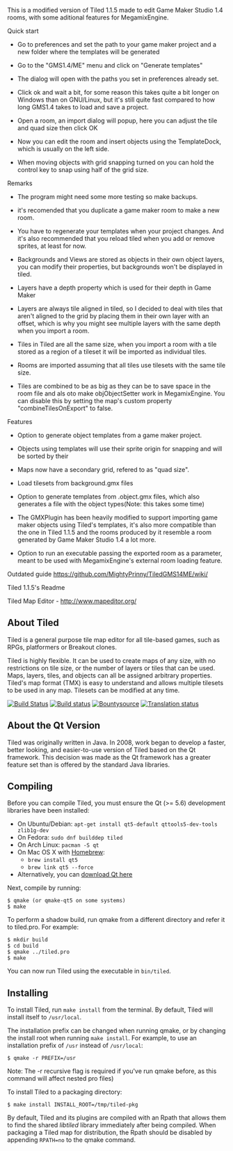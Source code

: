 This is a modified version of Tiled 1.1.5 made to edit Game Maker Studio 1.4 rooms, with some aditional features for MegamixEngine.


Quick start

- Go to preferences and set the path to your game maker project and a new folder where the templates will be generated

- Go to the "GMS1.4/ME" menu and click on "Generate templates"

- The dialog will open with the paths you set in preferences already set.

- Click ok and wait a bit, for some reason this takes quite a bit longer on Windows than on GNU/Linux, but it's still quite fast compared
to how long GMS1.4 takes to load and save a project.

- Open a room, an import dialog will popup, here you can adjust the tile and quad size then click OK

- Now you can edit the room and insert objects using the TemplateDock, which is usually on the left side.

- When moving objects with grid snapping turned on you can hold the control key to snap using half of the grid size.


Remarks

- The program might need some more testing so make backups.

- it's recomended that you duplicate a game maker room to make a new room.

- You have to regenerate your templates when your project changes. And it's also recommended that you reload tiled when you add or remove sprites, at least for now.

- Backgrounds and Views are stored as objects in their own object layers, you can modify their properties, but backgrounds won't be displayed in tiled.

- Layers have a depth property which is used for their depth in Game Maker

- Layers are always tile aligned in tiled, so I decided to deal with tiles that aren't aligned to the grid by placing them in their own layer with an offset, which is why you might see multiple layers with the same depth when you import a room.

- Tiles in Tiled are all the same size, when you import a room with a tile stored as a region of a tileset it will be imported as individual tiles.

- Rooms are imported assuming that all tiles use tilesets with the same tile size.

- Tiles are combined to be as big as they can be to save space in the room file and als oto make  objObjectSetter  work in MegamixEngine. You can disable this by setting the map's custom property "combineTilesOnExport" to false.


Features

- Option to generate object templates from a game maker project.

- Objects using templates will use their sprite origin for snapping and will be sorted by their 

- Maps now have a secondary grid, refered to as "quad size".

- Load tilesets from background.gmx files

- Option to generate templates from .object.gmx files, which also generates a file with the object types(Note: this takes some time)

- The GMXPlugin has been heavily modified to support importing game maker objects using Tiled's templates, it's also more compatible than the one in Tiled 1.1.5 and the rooms produced by it resemble a room generated by Game Maker Studio 1.4 a lot more.

- Option to run an executable passing the exported room as a parameter, meant to be used with MegamixEngine's external room loading feature.


Outdated guide
https://github.com/MightyPrinny/TiledGMS14ME/wiki/


Tiled 1.1.5's Readme

Tiled Map Editor - http://www.mapeditor.org/

About Tiled
-------------------------------------------------------------------------------

Tiled is a general purpose tile map editor for all tile-based games, such as
RPGs, platformers or Breakout clones.

Tiled is highly flexible. It can be used to create maps of any size, with no
restrictions on tile size, or the number of layers or tiles that can be used.
Maps, layers, tiles, and objects can all be assigned arbitrary properties.
Tiled's map format (TMX) is easy to understand and allows multiple tilesets to
be used in any map. Tilesets can be modified at any time.

[![Build Status](https://travis-ci.org/bjorn/tiled.svg?branch=master)](https://travis-ci.org/bjorn/tiled)
[![Build status](https://ci.appveyor.com/api/projects/status/ceb79jn5cf99y3qd/branch/master?svg=true)](https://ci.appveyor.com/project/bjorn/tiled/branch/master)
[![Bountysource](https://www.bountysource.com/badge/tracker?tracker_id=52019)](https://www.bountysource.com/trackers/52019-tiled?utm_source=52019&utm_medium=shield&utm_campaign=TRACKER_BADGE)
[![Translation status](https://hosted.weblate.org/widgets/tiled/-/shields-badge.svg)](https://hosted.weblate.org/engage/tiled/?utm_source=widget)

About the Qt Version
-------------------------------------------------------------------------------

Tiled was originally written in Java. In 2008, work began to develop a faster,
better looking, and easier-to-use version of Tiled based on the Qt framework.
This decision was made as the Qt framework has a greater feature set than is
offered by the standard Java libraries.


Compiling
-------------------------------------------------------------------------------

Before you can compile Tiled, you must ensure the Qt (>= 5.6) development
libraries have been installed:

* On Ubuntu/Debian: `apt-get install qt5-default qttools5-dev-tools zlib1g-dev`
* On Fedora:        `sudo dnf builddep tiled`
* On Arch Linux:    `pacman -S qt`
* On Mac OS X with [Homebrew](http://brew.sh/):
  + `brew install qt5`
  + `brew link qt5 --force`
* Alternatively, you can [download Qt here](https://www.qt.io/download-qt-installer)

Next, compile by running:

    $ qmake (or qmake-qt5 on some systems)
    $ make

To perform a shadow build, run qmake from a different directory and refer
it to tiled.pro. For example:

    $ mkdir build
    $ cd build
    $ qmake ../tiled.pro
    $ make

You can now run Tiled using the executable in `bin/tiled`.

Installing
-------------------------------------------------------------------------------

To install Tiled, run `make install` from the terminal. By default, Tiled will
install itself to `/usr/local`.

The installation prefix can be changed when running qmake, or by changing the
install root when running `make install`. For example, to use an installation
prefix of  `/usr` instead of `/usr/local`:

    $ qmake -r PREFIX=/usr

Note: The -r recursive flag is required if you've run qmake before, as this
command will affect nested pro files)

To install Tiled to a packaging directory:

    $ make install INSTALL_ROOT=/tmp/tiled-pkg

By default, Tiled and its plugins are compiled with an Rpath that allows them
to find the shared *libtiled* library immediately after being compiled. When
packaging a Tiled map for distribution, the Rpath should be disabled by
appending `RPATH=no` to the qmake command.
